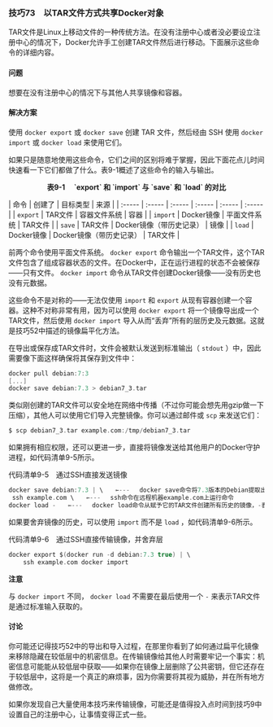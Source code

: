 ### 技巧73　以TAR文件方式共享Docker对象

TAR文件是Linux上移动文件的一种传统方法。在没有注册中心或者没必要设立注册中心的情况下，Docker允许手工创建TAR文件然后进行移动。下面展示这些命令的详细内容。

#### 问题

想要在没有注册中心的情况下与其他人共享镜像和容器。

#### 解决方案

使用 `docker export` 或 `docker save` 创建 TAR 文件，然后经由 SSH 使用 `docker import` 或 `docker load` 来使用它们。

如果只是随意地使用这些命令，它们之间的区别将难于掌握，因此下面花点儿时间快速看一下它们都做了什么。表9-1概述了这些命令的输入与输出。

<center class="my_markdown"><b class="my_markdown">表9-1　 `export` 和 `import` 与 `save` 和 `load` 的对比</b></center>

| 命令 | 创建了 | 目标类型 | 来源 |
| :-----  | :-----  | :-----  | :-----  | :-----  | :-----  |
| `export` | TAR文件 | 容器文件系统 | 容器 |
| `import` | Docker镜像 | 平面文件系统 | TAR文件 |
| `save` | TAR文件 | Docker镜像（带历史记录） | 镜像 |
| `load` | Docker镜像 | Docker镜像（带历史记录） | TAR文件 |

前两个命令使用平面文件系统。 `docker export` 命令输出一个TAR文件，这个TAR文件包含了组成容器状态的文件。在Docker中，正在运行进程的状态不会被保存——只有文件。 `docker import` 命令从TAR文件创建Docker镜像——没有历史也没有元数据。

这些命令不是对称的——无法仅使用 `import` 和 `export` 从现有容器创建一个容器。这种不对称非常有用，因为可以使用 `docker export` 将一个镜像导出成一个TAR文件，然后使用 `docker import` 导入从而“丢弃”所有的层历史及元数据。这就是技巧52中描述的镜像扁平化方法。

在导出或保存成TAR文件时，文件会被默认发送到标准输出（ `stdout` ）中，因此需要像下面这样确保将其保存到文件中：

```c
docker pull debian:7:3
[...]
docker save debian:7.3 > debian7_3.tar
```

类似刚创建的TAR文件可以安全地在网络中传播（不过你可能会想先用gzip做一下压缩），其他人可以使用它们导入完整镜像。你可以通过邮件或 `scp` 来发送它们：

```c
$ scp debian7_3.tar example.com:/tmp/debian7_3.tar
```

如果拥有相应权限，还可以更进一步，直接将镜像发送给其他用户的Docker守护进程，如代码清单9-5所示。

代码清单9-5　通过SSH直接发送镜像

```c
docker save debian:7.3 | \　　⇽---　 docker save命令将7.3版本的Debian提取出来，并通过管道发送给ssh命令
 ssh example.com \　　⇽---　 ssh命令在远程机器example.com上运行命令
docker load -　　⇽---　 docker load命令从赋予它的TAR文件创建所有历史的镜像，-表示TAR文件是通过标准输入获取的
```

如果要舍弃镜像的历史，可以使用 `import` 而不是 `load` ，如代码清单9-6所示。

代码清单9-6　通过SSH直接传输镜像，并舍弃层

```c
docker export $(docker run -d debian:7.3 true) | \
    ssh example.com docker import
```



**注意**

与 `docker import` 不同， `docker load` 不需要在最后使用一个 `-` 来表示TAR文件是通过标准输入获取的。



#### 讨论

你可能还记得技巧52中的导出和导入过程，在那里你看到了如何通过扁平化镜像来移除隐藏在较低层中的机密信息。在传输镜像给其他人时需要牢记一个事实：机密信息可能能从较低层中获取——如果你在镜像上层删除了公共密钥，但它还存在于较低层中，这将是一个真正的麻烦事，因为你需要将其视为威胁，并在所有地方做修改。

如果你发现自己大量使用本技巧来传输镜像，可能还是值得投入点时间到技巧9中设置自己的注册中心，让事情变得正式一些。

